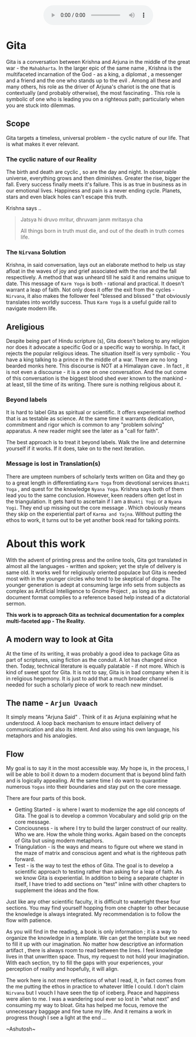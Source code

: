 <center>
<figure>
    <audio
       controls
       src="./arjunUvaachReadme.mp3">
          Your browser does not support the
          <code>audio</code> element.
    </audio>
</figure>
</center>

# Gita

Gita is a conversation between Krishna and Arjuna in the middle of the great war - the `Mahabharta`. In the larger epic of the same name , Krishna is the multifaceted incarnation of the God - as a king, a diplomat , a messenger and a friend and the one who stands up to the evil .  Among all these and many others, his role as the driver of Arjuna's chariot is the one that is contextually (and probably otherwise), the most fascinating . This role is symbolic of one who is leading you on a righteous path; particularly when you are stuck into dilemmas. 


## Scope

Gita targets a timeless, universal problem - the cyclic nature of our life. That is what makes it ever relevant. 

### The cyclic nature of our Reality

The birth and death are cyclic , so are the day and night. In observable universe, everything grows and then diminishes. Greater the rise, bigger the fall. Every success finally meets it's failure. This is as true in business as in our emotional lives. Happiness and pain is a never ending cycle. Planets, stars and even black holes can't escape this truth.

Krishna says ..

>  Jatsya hi druvo mritur, dhruvam janm mritasya cha
>
>  All things born in truth must die, and out of the death in truth comes life.

### The `Nirvana` Solution

Krishna, in said conversation, lays out an elaborate  method to help us stay afloat in the waves of joy and grief associated with the rise and the fall respectively. A method that was unheard till he said it and remains unique to date.  This message of `Karm Yoga` is both - rational and practical. It doesn't warrant a leap of faith. Not only does it offer the exit from the cycles - `Nirvana`, it also makes the follower feel "blessed and blissed " that obviously translates into worldly success.  Thus `Karm Yoga` is a  useful guide rail to navigate modern life. 

## Areligious

Despite being part of Hindu scripture (s), Gita doesn't belong to any religion nor does it advocate a specific God or a specific way to worship. In fact, it  rejects the popular religious ideas. The situation itself is very symbolic - You have a king talking  to a prince in the middle of a war. There are no long bearded monks here. This discourse is NOT at a Himalayan cave . In fact , it is not even a discourse - it is a one on one conversation. And the out come of this conversation  is the biggest blood shed ever known to the mankind - at least, till the time of its writing. There sure is nothing religious about it. 

### Beyond labels

It is hard to label Gita as spiritual or scientific. It offers experiential method that is as testable as science. At the same time it warrants dedication,  commitment and rigor which is common to any "problem solving" apparatus. A new reader might see the later as a "call for faith". 

The best approach is to treat it beyond labels. Walk the line and determine yourself if it works. If it does, take on to the next iteration. 

### Message is lost in Translation(s)

There are umpteen numbers of scholarly texts written on Gita and they go to a great length in differentiating `Karm Yoga` from devotional services `Bhakti Yoga` , and quest for the knowledge `Nyana Yoga`. Krishna says both of them lead you to the same conclusion. However, keen readers  often get lost in the triangulation. It gets hard to ascertain if I am a `Bhakti Yogi` or a `Nyana Yogi`. They end up missing out the core message . Which obviously means they skip on the experiential part of `Karma and Yajna`. Without putting the ethos to work, it turns out to be yet another book read for talking points.

# About this work

With the advent of printing press and the online tools, Gita got translated in almost all the languages - written and spoken; yet the style of delivery is same old. It works well for religiously oriented populace but Gita is needed most with in the younger circles who tend to be skeptical of dogma. The younger generation is adept at consuming large info sets from subjects as complex as Artificial Intelligence to Gnome Project , as long as the document format complies to a reference based help instead of a dictatorial sermon. 

**This work is to approach Gita as technical documentation for a complex multi-faceted app - The Reality.**

## A modern way to look at Gita

At the time of its writing, it was probably a good idea to package Gita as part of scriptures, using fiction as the conduit. A lot has changed since then. Today, technical literature is equally palatable - if not more. Which is kind of sweet spot for Gita. It is not to say, Gita is in bad company when it is in religious hegemony. It is just to add that a much broader channel is needed for such a scholarly piece of work to reach new mindset. 


## The name - `Arjun Uvaach`

It simply means "Arjuna Said" . Think of it as Arjuna explaining what he understood. A loop back mechanism to ensure intact delivery of communication and also its intent. And also using his own language, his metaphors and his analogies. 

## Flow

My goal is to say it in the most accessible way.  My hope is, in the process, I will be able to boil it down to a modern document that is beyond blind faith and is logically appealing. At the same time I do want to quarantine numerous `Yogas` into their boundaries and stay put on the core message. 

There are four parts of this book.

- Getting Started - is where I want to modernize the age old concepts of Gita. The goal is to develop a common Vocabulary and solid grip on the core message. 
- Conciousness - is where I try to build the larger construct of our reality. Who we are. How the whole thing works. Again based on the concepts of Gita but using modern metaphors. 
- Triangulation - is the ways and means to figure out where we stand in the maze of matrix and conscious agent and what is the righteous path forward. 
- Test - is the way  to  test  the ethos of Gita. The goal is to develop a scientific approach to testing rather than asking for a leap of faith. As  we know Gita is experiential. In addition to being a separate chapter in itself, I have tried to add sections on "test" inline with other chapters to supplement the ideas and the flow. 

Just like any other scientific faculty, it is difficult to watertight these four sections. You may find yourself hopping from one chapter to other because the knowledge is always integrated. My recommendation is to follow the flow with patience. 

As you will find in the reading, a book is only information ; it is a way to organize the knowledge in a template. We can get the template but we need to fill it up with our imagination. No matter how descriptive an information artifact , there is always room to read between the lines. I feel knowledge lives in that unwritten space. Thus, my request to not hold your imagination. With each section, try to fill the gaps with your experiences, your perception of reality and hopefully, it will align.

The work here is not mere reflections of what I read, it, in fact comes from the me putting the ethos in practice to whatever little I could. I don't claim `Nirvana` but I vouch I have seen the tip of iceberg. Peace and happiness were alien to me. I was a wandering soul ever so lost in "what next" and consuming my way to bloat. Gita has helped me focus, remove the unnecessary baggage and fine tune my life. And it remains a work in progress though I see a light at the end ... 



~Ashutosh~
